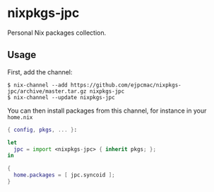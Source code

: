 # nixpkgs-jpc

Personal Nix packages collection.

## Usage

First, add the channel:

    $ nix-channel --add https://github.com/ejpcmac/nixpkgs-jpc/archive/master.tar.gz nixpkgs-jpc
    $ nix-channel --update nixpkgs-jpc

You can then install packages from this channel, for instance in your `home.nix`

```nix
{ config, pkgs, ... }:

let
  jpc = import <nixpkgs-jpc> { inherit pkgs; };
in

{
  home.packages = [ jpc.syncoid ];
}
```
